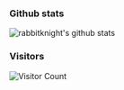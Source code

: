 ### Github stats

![rabbitknight's github stats](https://github-readme-stats.vercel.app/api?username=rabbitknight&count_private=true&show_icons=true)

### Visitors
![Visitor Count](https://profile-counter.glitch.me/rabbitknight/count.svg)
